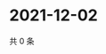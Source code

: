 # 2021-12-02

共 0 条

<!-- BEGIN WEIBO -->
<!-- 最后更新时间 Thu Dec 02 2021 22:00:46 GMT+0800 (China Standard Time) -->

<!-- END WEIBO -->
